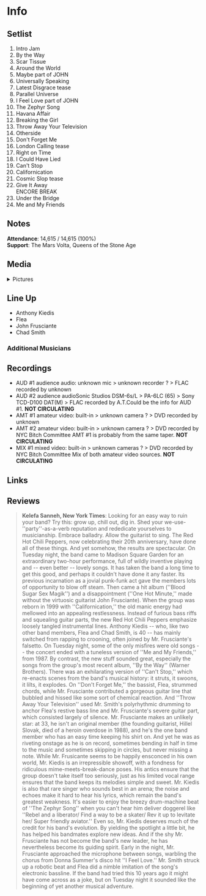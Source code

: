 # Info

## Setlist

1. Intro Jam
2. By the Way
3. Scar Tissue
4. Around the World
5. Maybe part of JOHN
6. Universally Speaking
7. Latest Disgrace tease
8. Parallel Universe
9. I Feel Love part of JOHN
10. The Zephyr Song
11. Havana Affair
12. Breaking the Girl
13. Throw Away Your Television
14. Otherside
15. Don't Forget Me
16. London Calling tease
17. Right on Time
18. I Could Have Lied
19. Can't Stop
20. Californication
21. Cosmic Slop tease
22. Give It Away
<br> ENCORE BREAK
23. Under the Bridge
24. Me and My Friends

## Notes

**Attendance**: 14,615 / 14,615 (100%)
<br>
**Support**: The Mars Volta, Queens of the Stone Age

## Media 

<details>
  <summary>Pictures</summary>
  <!--<img alt="Setlist" title="Setlist" src="_.jpg" height="200" />-->
</details>

## Line Up

* Anthony Kiedis
* Flea
* John Frusciante
* Chad Smith

### Additional Musicians

## Recordings

* AUD #1 audience audio: unknown mic > unknown recorder ? > FLAC recorded by unknown 
* AUD #2 audience audioSonic Studios DSM-6s/L > PA-6LC (65) > Sony TCD-D100 DAT(M) > FLAC recorded by A.T.Could be the info for AUD #1. **NOT CIRCULATING**  
* AMT #1 amateur video: built-in > unknown camera ? > DVD recorded by unknown 
* AMT #2 amateur video: built-in > unknown camera ? > DVD recorded by NYC Bitch Committee AMT #1 is probably from the same taper. **NOT CIRCULATING**   
* MIX #1 mixed video: built-in > unknown cameras ? > DVD recorded by NYC Bitch Committee Mix of both amateur video sources. **NOT CIRCULATING**

## Links

## Reviews

> **Kelefa Sanneh, New York Times**:
Looking for an easy way to ruin your band? Try this: grow up, chill out, dig in. Shed your we-use-''party''-as-a-verb reputation and rededicate yourselves to musicianship. Embrace balladry. Allow the guitarist to sing.
The Red Hot Chili Peppers, now celebrating their 20th anniversary, have done all of these things. And yet somehow, the results are spectacular. On Tuesday night, the band came to Madison Square Garden for an extraordinary two-hour performance, full of wildly inventive playing and -- even better -- lovely songs.
It has taken the band a long time to get this good, and perhaps it couldn't have done it any faster. Its previous incarnation as a jovial punk-funk act gave the members lots of opportunity to blow off steam. Then came a hit album (''Blood Sugar Sex Magik'') and a disappointment (''One Hot Minute,'' made without the virtuosic guitarist John Frusciante).
When the group was reborn in 1999 with ''Californication,'' the old manic energy had mellowed into an appealing restlessness. Instead of furious bass riffs and squealing guitar parts, the new Red Hot Chili Peppers emphasize loosely tangled instrumental lines. Anthony Kiedis -- who, like two other band members, Flea and Chad Smith, is 40 -- has mainly switched from rapping to crooning, often joined by Mr. Frusciante's falsetto.
On Tuesday night, some of the only misfires were old songs -- the concert ended with a tuneless version of ''Me and My Friends,'' from 1987. By contrast, the new stuff sounded great, especially the songs from the group's most recent album, ''By the Way'' (Warner Brothers).
There was an exhilarating version of ''Can't Stop,'' which re-enacts scenes from the band's musical history: it struts, it swoons, it lilts, it explodes. On ''Don't Forget Me,'' the bassist, Flea, strummed chords, while Mr. Frusciante contributed a gorgeous guitar line that bubbled and hissed like some sort of chemical reaction. And ''Throw Away Your Television'' used Mr. Smith's polyrhythmic drumming to anchor Flea's restive bass line and Mr. Frusciante's severe guitar part, which consisted largely of silence.
Mr. Frusciante makes an unlikely star: at 33, he isn't an original member (the founding guitarist, Hillel Slovak, died of a heroin overdose in 1988), and he's the one band member who has an easy time keeping his shirt on. And yet he was as riveting onstage as he is on record, sometimes bending in half in time to the music and sometimes skipping in circles, but never missing a note.
While Mr. Frusicante seems to be happily ensconced in his own world, Mr. Kiedis is an irrepressible showoff, with a fondness for ridiculous mime-meets-break-dance poses. His antics ensure that the group doesn't take itself too seriously, just as his limited vocal range ensures that the band keeps its melodies simple and sweet.
Mr. Kiedis is also that rare singer who sounds best in an arena; the noise and echoes make it hard to hear his lyrics, which remain the band's greatest weakness. It's easier to enjoy the breezy drum-machine beat of ''The Zephyr Song'' when you can't hear him deliver doggerel like ''Rebel and a liberator/ Find a way to be a skater/ Rev it up to levitate her/ Super friendly aviator.''
Even so, Mr. Kiedis deserves much of the credit for his band's evolution. By yielding the spotlight a little bit, he has helped his bandmates explore new ideas. And if the shy Mr. Frusciante has not become the band's new leader, he has nevertheless become its guiding spirit.
Early in the night, Mr. Frusciante approached the microphone between songs, warbling the chorus from Donna Summer's disco hit ''I Feel Love.'' Mr. Smith struck up a robotic beat and Flea did a nimble imitation of the song's electronic bassline. If the band had tried this 10 years ago it might have come across as a joke, but on Tuesday night it sounded like the beginning of yet another musical adventure.
